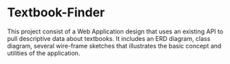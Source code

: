 # Textbook-Finder
This project consist of a Web Application design that uses an existing API to pull descriptive data about textbooks. It includes an ERD diagram, class diagram, several wire-frame sketches that illustrates the basic concept and utilities of the application. 

